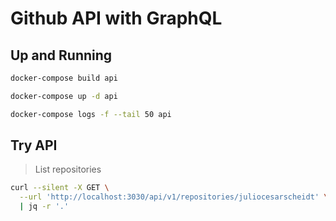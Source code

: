 # Github API with GraphQL

## Up and Running

```bash
docker-compose build api

docker-compose up -d api

docker-compose logs -f --tail 50 api
```

## Try API

> List repositories

```bash
curl --silent -X GET \
  --url 'http://localhost:3030/api/v1/repositories/juliocesarscheidt' \
  | jq -r '.'
```
